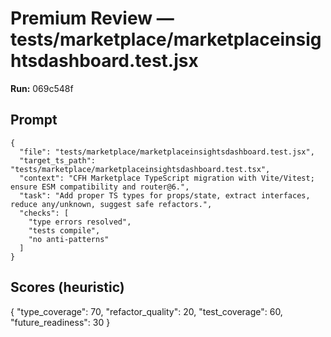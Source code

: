 # Premium Review — tests/marketplace/marketplaceinsightsdashboard.test.jsx

**Run:** 069c548f

## Prompt

```
{
  "file": "tests/marketplace/marketplaceinsightsdashboard.test.jsx",
  "target_ts_path": "tests/marketplace/marketplaceinsightsdashboard.test.tsx",
  "context": "CFH Marketplace TypeScript migration with Vite/Vitest; ensure ESM compatibility and router@6.",
  "task": "Add proper TS types for props/state, extract interfaces, reduce any/unknown, suggest safe refactors.",
  "checks": [
    "type errors resolved",
    "tests compile",
    "no anti-patterns"
  ]
}
```

## Scores (heuristic)

{
  "type_coverage": 70,
  "refactor_quality": 20,
  "test_coverage": 60,
  "future_readiness": 30
}
